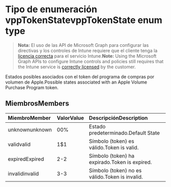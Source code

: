 # <a name="vpptokenstate-enum-type"></a><span data-ttu-id="e06fe-101">Tipo de enumeración vppTokenState</span><span class="sxs-lookup"><span data-stu-id="e06fe-101">vppTokenState enum type</span></span>

> <span data-ttu-id="e06fe-102">**Nota:** El uso de las API de Microsoft Graph para configurar las directivas y los controles de Intune requiere que el cliente tenga la [licencia correcta](https://go.microsoft.com/fwlink/?linkid=839381) para el servicio Intune.</span><span class="sxs-lookup"><span data-stu-id="e06fe-102">**Note:** Using the Microsoft Graph APIs to configure Intune controls and policies still requires that the Intune service is [correctly licensed](https://go.microsoft.com/fwlink/?linkid=839381) by the customer.</span></span>

<span data-ttu-id="e06fe-103">Estados posibles asociados con el token del programa de compras por volumen de Apple.</span><span class="sxs-lookup"><span data-stu-id="e06fe-103">Possible states associated with an Apple Volume Purchase Program token.</span></span>
## <a name="members"></a><span data-ttu-id="e06fe-104">Miembros</span><span class="sxs-lookup"><span data-stu-id="e06fe-104">Members</span></span>
|<span data-ttu-id="e06fe-105">Miembro</span><span class="sxs-lookup"><span data-stu-id="e06fe-105">Member</span></span>|<span data-ttu-id="e06fe-106">Valor</span><span class="sxs-lookup"><span data-stu-id="e06fe-106">Value</span></span>|<span data-ttu-id="e06fe-107">Descripción</span><span class="sxs-lookup"><span data-stu-id="e06fe-107">Description</span></span>|
|:---|:---|:---|
|<span data-ttu-id="e06fe-108">unknown</span><span class="sxs-lookup"><span data-stu-id="e06fe-108">unknown</span></span>|<span data-ttu-id="e06fe-109">0</span><span class="sxs-lookup"><span data-stu-id="e06fe-109">0%</span></span>|<span data-ttu-id="e06fe-110">Estado predeterminado.</span><span class="sxs-lookup"><span data-stu-id="e06fe-110">Default State</span></span>|
|<span data-ttu-id="e06fe-111">valid</span><span class="sxs-lookup"><span data-stu-id="e06fe-111">valid</span></span>|<span data-ttu-id="e06fe-112">1</span><span class="sxs-lookup"><span data-stu-id="e06fe-112">$1</span></span>|<span data-ttu-id="e06fe-113">Símbolo (token) es válido.</span><span class="sxs-lookup"><span data-stu-id="e06fe-113">Token is valid.</span></span>|
|<span data-ttu-id="e06fe-114">expired</span><span class="sxs-lookup"><span data-stu-id="e06fe-114">Expired</span></span>|<span data-ttu-id="e06fe-115">2</span><span class="sxs-lookup"><span data-stu-id="e06fe-115">-2</span></span>|<span data-ttu-id="e06fe-116">Símbolo (token) ha expirado.</span><span class="sxs-lookup"><span data-stu-id="e06fe-116">Token is expired.</span></span>|
|<span data-ttu-id="e06fe-117">invalid</span><span class="sxs-lookup"><span data-stu-id="e06fe-117">invalid</span></span>|<span data-ttu-id="e06fe-118">3</span><span class="sxs-lookup"><span data-stu-id="e06fe-118">-3</span></span>|<span data-ttu-id="e06fe-119">Símbolo (token) no es válido.</span><span class="sxs-lookup"><span data-stu-id="e06fe-119">Token is invalid.</span></span>|



